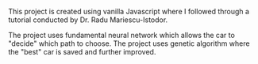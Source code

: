 This project is created using vanilla Javascript where I followed through a tutorial conducted by Dr. Radu Mariescu-Istodor.

The project uses fundamental neural network which allows the car to "decide" which path to choose. The project uses genetic algorithm where the "best" car is saved and further improved.
